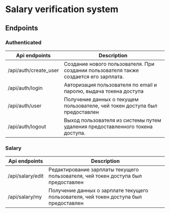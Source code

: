 # Salary verification system

## Endpoints

### Authenticated
| Api endpoints         | Description                                                                           |
|-----------------------|---------------------------------------------------------------------------------------|
| /api/auth/create_user | Создание нового пользователя. При создании пользователя также создается его зарплата. |
| /api/auth/login       | Авторизация пользователя по email и паролю, выдача токена доступа                     | 
| /api/auth/user        | Получение данных о текущем пользователе, чей токен доступа был предоставлен           |
| /api/auth/logout      | Выход пользователя из системы путем удаления предоставленного токена доступа.         |

### Salary
| Api endpoints     | Description                                                                           |
|-------------------|---------------------------------------------------------------------------------------|
| /api/salary/edit  | Редактирование зарплаты текущего пользователя, чей токен доступа был предоставлен     |
| /api/salary/my    | Получение данных о зарплате текущего пользователя, чей токен доступа был предоставлен | 
